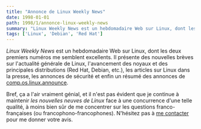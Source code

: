 ```yaml
---
title: "Annonce de Linux Weekly News"
date: 1998-01-01
path: 1998/1/annonce-linux-weekly-news
summary: "Linux Weekly News est un hebdomadaire Web sur Linux, dont les deux premiers numéros me semblent excellents."
tags: ['Linux', 'Debian', 'Red Hat']
---
```


<EM>Linux Weekly News</EM> est un hebdomadaire Web sur Linux, dont les
deux premiers numéros me semblent excellents. Il présente des nouvelles
brèves sur l'actualité générale de Linux, l'avancement des noyaux et
des principales distributions (Red Hat, Debian, etc.), les articles sur
Linux dans la presse, les annonces de sécurité et enfin un résumé des
annonces de <A HREF="news:comp.os.linux.announce">comp.os.linux.announce</A>.

Bref, ça a l'air vraiment génial, et il n'est pas évident que je continue
à maintenir <EM>les nouvelles neuves de Linux</EM> face à une concurrence
d'une telle qualité, à moins bien sûr de me concentrer sur les questions
franco-françaises (ou francophono-francophones). N'hésitez pas à
<A HREF="mailto:fermigie@math.jussieu.fr">me contacter</A> pour me donner votre
avis.

